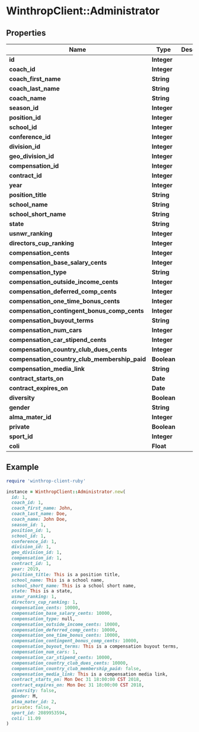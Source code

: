 # WinthropClient::Administrator

## Properties

| Name | Type | Description | Notes |
| ---- | ---- | ----------- | ----- |
| **id** | **Integer** |  | [optional] |
| **coach_id** | **Integer** |  | [optional] |
| **coach_first_name** | **String** |  | [optional] |
| **coach_last_name** | **String** |  | [optional] |
| **coach_name** | **String** |  | [optional] |
| **season_id** | **Integer** |  | [optional] |
| **position_id** | **Integer** |  | [optional] |
| **school_id** | **Integer** |  | [optional] |
| **conference_id** | **Integer** |  | [optional] |
| **division_id** | **Integer** |  | [optional] |
| **geo_division_id** | **Integer** |  | [optional] |
| **compensation_id** | **Integer** |  | [optional] |
| **contract_id** | **Integer** |  | [optional] |
| **year** | **Integer** |  | [optional] |
| **position_title** | **String** |  | [optional] |
| **school_name** | **String** |  | [optional] |
| **school_short_name** | **String** |  | [optional] |
| **state** | **String** |  | [optional] |
| **usnwr_ranking** | **Integer** |  | [optional] |
| **directors_cup_ranking** | **Integer** |  | [optional] |
| **compensation_cents** | **Integer** |  | [optional] |
| **compensation_base_salary_cents** | **Integer** |  | [optional] |
| **compensation_type** | **String** |  | [optional] |
| **compensation_outside_income_cents** | **Integer** |  | [optional] |
| **compensation_deferred_comp_cents** | **Integer** |  | [optional] |
| **compensation_one_time_bonus_cents** | **Integer** |  | [optional] |
| **compensation_contingent_bonus_comp_cents** | **Integer** |  | [optional] |
| **compensation_buyout_terms** | **String** |  | [optional] |
| **compensation_num_cars** | **Integer** |  | [optional] |
| **compensation_car_stipend_cents** | **Integer** |  | [optional] |
| **compensation_country_club_dues_cents** | **Integer** |  | [optional] |
| **compensation_country_club_membership_paid** | **Boolean** |  | [optional] |
| **compensation_media_link** | **String** |  | [optional] |
| **contract_starts_on** | **Date** |  | [optional] |
| **contract_expires_on** | **Date** |  | [optional] |
| **diversity** | **Boolean** |  | [optional] |
| **gender** | **String** |  | [optional] |
| **alma_mater_id** | **Integer** |  | [optional] |
| **private** | **Boolean** |  | [optional] |
| **sport_id** | **Integer** |  | [optional] |
| **coli** | **Float** |  | [optional] |

## Example

```ruby
require 'winthrop-client-ruby'

instance = WinthropClient::Administrator.new(
  id: 1,
  coach_id: 1,
  coach_first_name: John,
  coach_last_name: Doe,
  coach_name: John Doe,
  season_id: 1,
  position_id: 1,
  school_id: 1,
  conference_id: 1,
  division_id: 1,
  geo_division_id: 1,
  compensation_id: 1,
  contract_id: 1,
  year: 2019,
  position_title: This is a position title,
  school_name: This is a school name,
  school_short_name: This is a school short name,
  state: This is a state,
  usnwr_ranking: 1,
  directors_cup_ranking: 1,
  compensation_cents: 10000,
  compensation_base_salary_cents: 10000,
  compensation_type: null,
  compensation_outside_income_cents: 10000,
  compensation_deferred_comp_cents: 10000,
  compensation_one_time_bonus_cents: 10000,
  compensation_contingent_bonus_comp_cents: 10000,
  compensation_buyout_terms: This is a compensation buyout terms,
  compensation_num_cars: 1,
  compensation_car_stipend_cents: 10000,
  compensation_country_club_dues_cents: 10000,
  compensation_country_club_membership_paid: false,
  compensation_media_link: This is a compensation media link,
  contract_starts_on: Mon Dec 31 18:00:00 CST 2018,
  contract_expires_on: Mon Dec 31 18:00:00 CST 2018,
  diversity: false,
  gender: M,
  alma_mater_id: 2,
  private: false,
  sport_id: 2089953594,
  coli: 11.09
)
```

